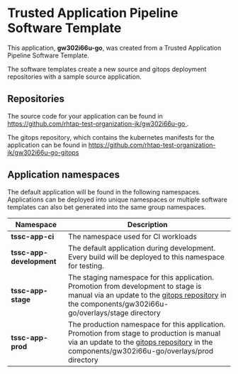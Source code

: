 # Trusted Application Pipeline Software Template

This application, **gw302i66u-go**, was created from a Trusted Application Pipeline Software Template.

The software templates create a new source and gitops deployment repositories with a sample source application. 

## Repositories

The source code for your application can be found in [https://github.com/rhtap-test-organization-jk/gw302i66u-go ](https://github.com/rhtap-test-organization-jk/gw302i66u-go ).
 
The gitops repository, which contains the kubernetes manifests for the application can be found in 
[https://github.com/rhtap-test-organization-jk/gw302i66u-go-gitops ](https://github.com/rhtap-test-organization-jk/gw302i66u-go-gitops ) 

## Application namespaces 

The default application will be found in the following namespaces. Applications can be deployed into unique namespaces or multiple software templates can also bet generated into the same group namespaces.  

|  Namespace   |  Description   |  
| -------- | -------- |
| **tssc-app-ci** | The namespace used for CI workloads |
| **tssc-app-development** | The default application during development. Every build will be deployed to this namespace for testing. |
| **tssc-app-stage** | The staging namespace for this application. Promotion from development to stage is manual via an update to the [gitops repository](https://github.com/rhtap-test-organization-jk/gw302i66u-go-gitops ) in the components/gw302i66u-go/overlays/stage directory |
| **tssc-app-prod** | The production namespace for this application. Promotion from stage to production is manual via an update to the [gitops repository](https://github.com/rhtap-test-organization-jk/gw302i66u-go-gitops ) in the components/gw302i66u-go/overlays/prod directory |